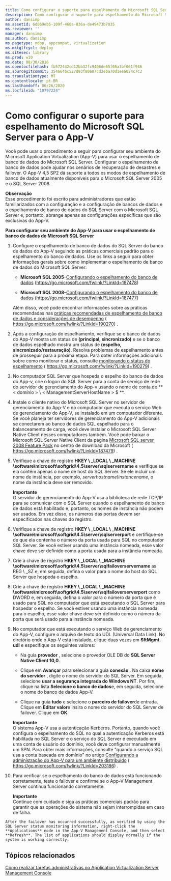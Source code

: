 ```yaml
---
title: Como configurar o suporte para espelhamento do Microsoft SQL Server para o App-V
description: Como configurar o suporte para espelhamento do Microsoft SQL Server para o App-V
author: dansimp
ms.assetid: 6d069eb5-109f-460a-836a-de49473b7035
ms.reviewer: ''
manager: dansimp
ms.author: dansimp
ms.pagetype: mdop, appcompat, virtualization
ms.mktglfcycl: deploy
ms.sitesec: library
ms.prod: w10
ms.date: 08/30/2016
ms.openlocfilehash: fb572442cd12bb32fc9406de65f05a3bf061f946
ms.sourcegitcommit: 354664bc527d93f80687cd2eba70d1eea024c7c3
ms.translationtype: MT
ms.contentlocale: pt-BR
ms.lasthandoff: 06/26/2020
ms.locfileid: "10797224"
---
```

# Como configurar o suporte para espelhamento do Microsoft SQL Server para o App-V


Você pode usar o procedimento a seguir para configurar seu ambiente do Microsoft Application Virtualization (App-V) para usar o espelhamento de banco de dados do Microsoft SQL Server. Configurar o espelhamento de banco de dados pode ajudar nos cenários de recuperação de desastres e failover. O App-V 4,5 SP2 dá suporte a todos os modos de espelhamento de banco de dados atualmente disponíveis para o Microsoft SQL Server 2005 e o SQL Server 2008.

**Observação**  
Esse procedimento foi escrito para administradores que estão familiarizados com a configuração e a configuração de bancos de dados e o espelhamento de banco de dados do SQL Server com o Microsoft SQL Server e, portanto, abrange apenas as configurações específicas que são exclusivas do App-V.



**Para configurar seu ambiente do App-V para usar o espelhamento de banco de dados do Microsoft SQL Server**

1.  Configure o espelhamento de banco de dados do SQL Server do banco de dados do App-V seguindo as práticas comerciais padrão para o espelhamento do banco de dados. Use os links a seguir para obter informações gerais sobre como implementar o espelhamento de banco de dados do Microsoft SQL Server:

    -   **Microsoft SQL 2005**–[Configurando o espelhamento do banco de dados](https://go.microsoft.com/fwlink/?LinkId=187478) (https://go.microsoft.com/fwlink/?LinkId=187478)

    -   **Microsoft SQL 2008**–[Configurando o espelhamento do banco de dados](https://go.microsoft.com/fwlink/?LinkId=187477) (https://go.microsoft.com/fwlink/?LinkId=187477)

    Além disso, você pode encontrar informações sobre as práticas recomendadas nas [práticas recomendadas de espelhamento de banco de dados e considerações de desempenho](https://go.microsoft.com/fwlink/?LinkId=190270) ( https://go.microsoft.com/fwlink/?LinkId=190270) .

2.  Após a configuração do espelhamento, verifique se o banco de dados do App-V mostra um status de **(principal, sincronizado)** e se o banco de dados espelhado mostra um status de **(espelho, sincronizado/restauração)**. Resolva problemas de espelhamento antes de prosseguir para a próxima etapa. Para obter informações adicionais sobre como monitorar o status, consulte [monitorando o status do espelhamento](https://go.microsoft.com/fwlink/?LinkId=190279) ( https://go.microsoft.com/fwlink/?LinkId=190279) .

3.  No computador SQL Server que hospeda o espelho do banco de dados do App-v, crie o logon do SQL Server para a conta de serviço de rede do servidor de gerenciamento do App-v usando o nome de conta de ** &lt; domínio &gt; \\ &lt; ManagementServerHostName &gt; $ **.

4.  Instale o cliente nativo do Microsoft SQL Server no servidor de gerenciamento do App-V e no computador que executa o serviço Web de gerenciamento do App-V, se instalado em um computador diferente. Se você planeja ter servidores de gerenciamento do App-V adicionais se conectarem ao banco de dados SQL espelhado para o balanceamento de carga, você deve instalar o Microsoft SQL Server Native Client nesses computadores também. Você pode baixar o Microsoft SQL Server Native Client da página [Microsoft SQL server 2008 Feature Pack](https://go.microsoft.com/fwlink/?LinkId=187479) no centro de download da Microsoft ( https://go.microsoft.com/fwlink/?LinkId=187479) .

5.  Verifique a chave de registro **HKEY \ _LOCAL \ _MACHINE \\software\\microsoft\\softgrid\\4.5\\server\\sqlservername** e verifique se ela contém apenas o nome de host do SQL Server. Se ele incluir um nome de instância, por exemplo, *serverhostname\\instancename*, o nome da instância deve ser removido.

    **Importante**  
    O servidor de gerenciamento do App-V usa a biblioteca de rede TCP/IP para se comunicar com o SQL Server quando o espelhamento de banco de dados está habilitado e, portanto, os nomes de instância não podem ser usados. Em vez disso, os números das portas devem ser especificados nas chaves do registro.



6.  Verifique a chave de registro **HKEY \ _LOCAL \ _MACHINE \\software\\microsoft\\softgrid\\4.5\\server\\sqlserverport** e certifique-se de que ela contenha o número da porta usada para SQL no computador SQL Server. Se você estiver usando uma instância nomeada, esse valor chave deve ser definido como a porta usada para a instância nomeada.

7.  Crie a chave de registro **HKEY \ _LOCAL \ _MACHINE \\software\\microsoft\\softgrid\\4.5\\server\\sqlfailoverservername** as REG \ _SZ e, em seguida, defina o valor para o nome do host do SQL Server que hospeda o espelho.

8.  Crie a chave de registro **HKEY \ _LOCAL \ _MACHINE \\software\\microsoft\\softgrid\\4.5\\server\\sqlfailoverserverport** como DWORD e, em seguida, defina o valor para o número da porta que é usado para SQL no computador que está executando o SQL Server para hospedar o espelho. Se você estiver usando uma instância nomeada para o espelho, esse valor chave deve ser definido como o número da porta que será usado para a instância nomeada.

9.  No computador que está executando o serviço Web de gerenciamento do App-V, configure o arquivo de texto do UDL (Universal Data Link). No diretório onde o App-V está instalado, clique duas vezes em **SftMgmt. udl** e especifique os seguintes valores:

    -   Na guia **provedor** , selecione o provedor OLE DB do **SQL Server Native Client 10,0**.

    -   Clique em **Avançar** para selecionar a guia **conexão** . Na caixa **nome do servidor** , digite o nome do servidor do SQL Server. Em seguida, selecione **usar a segurança integrada do Windows NT**. Por fim, clique na lista **Selecione o banco de dados**e, em seguida, selecione o nome do banco de dados App-V.

    -   Clique na guia **tudo** e selecione o **parceiro de failover**de entrada. Clique em **Editar valor**e insira o nome do servidor do SQL Server de failover. Clique em **OK**.

    **Importante**  
    O sistema App-V usa a autenticação Kerberos. Portanto, quando você configura o espelhamento do SQL no qual a autenticação Kerberos está habilitada no SQL Server e o serviço do SQL Server é executado em uma conta de usuário do domínio, você deve configurar manualmente um SPN. Para obter mais informações, consulte "quando o serviço SQL usa a conta baseada em domínio" no artigo [Configurando a administração do App-V para um ambiente distribuído](https://go.microsoft.com/fwlink/?LinkId=203186) ( https://go.microsoft.com/fwlink/?LinkId=203186) .



10. Para verificar se o espelhamento do banco de dados está funcionando corretamente, teste o failover e confirme se o App-V Management Server continua funcionando corretamente.

    **Importante**  
    Continue com cuidado e siga as práticas comerciais padrão para garantir que as operações do sistema não sejam interrompidas em caso de falha.



~~~
After the failover has occurred successfully, as verified by using the SQL Server status monitoring information, right-click the **Applications** node in the App-V Management Console, and then select **Refresh**. The list of applications should display normally if the system is working correctly.
~~~

## Tópicos relacionados


[Como realizar tarefas administrativas no Application Virtualization Server Management Console](how-to-perform-administrative-tasks-in-the-application-virtualization-server-management-console.md)









